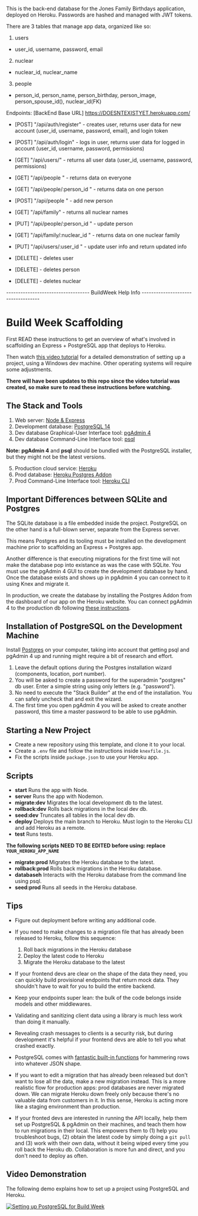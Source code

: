 This is the back-end database for the Jones Family Birthdays application, deployed on Heroku.
Passwords are hashed and managed with JWT tokens.

There are 3 tables that manage app data, organized like so:
1. users
  - user_id, username, password, email
2. nuclear
  - nuclear_id, nuclear_name
3. people
  - person_id, person_name, person_birthday, person_image, person_spouse_id(), nuclear_id(FK)

Endpoints:
[BackEnd Base URL] https://DOESNTEXISTYET.herokuapp.com/
- [POST] "/api/auth/register" - creates user, returns user data for new account (user_id, username, password, email), and login token
- [POST] "/api/auth/login" - logs in user, returns user data for logged in account (user_id, username, password, permissions)
- [GET] "/api/users/" - returns all user data (user_id, username, password, permissions)
- [GET] "/api/people " - returns data on everyone
- [GET] "/api/people/:person_id " - returns data on one person
- [POST] "/api/people " - add new person
- [GET] "/api/family" - returns all nuclear names


- [PUT] "/api/people/:person_id " - update person
- [GET] "/api/family/:nuclear_id " - returns data on one nuclear family
- [PUT] "/api/users/:user_id " - update user info and return updated info
- [DELETE] - deletes user
- [DELETE] - deletes person
- [DELETE] - deletes nuclear


----------------------------------- BuildWeek Help Info -----------------------------------
# Build Week Scaffolding

First READ these instructions to get an overview of what's involved in scaffolding an Express + PostgreSQL app that deploys to Heroku.

Then watch [this video tutorial](https://bloomtech-1.wistia.com/medias/2625bl7sei) for a detailed demonstration of setting up a project, using a Windows dev machine. Other operating systems will require some adjustments.

**There will have been updates to this repo since the video tutorial was created, so make sure to read these instructions before watching.**

## The Stack and Tools

1. Web server: [Node & Express](https://expressjs.com/)
2. Development database: [PostgreSQL 14](https://www.postgresql.org/download/)
3. Dev database Graphical-User Interface tool: [pgAdmin 4](https://www.pgadmin.org/download/)
4. Dev database Command-Line Interface tool: [psql](https://www.postgresql.org/docs/14/app-psql.html)

**Note:** **pgAdmin 4** and **psql** should be bundled with the PostgreSQL installer, but they might not be the latest versions.

5. Production cloud service: [Heroku](https://id.heroku.com/login)
6. Prod database: [Heroku Postgres Addon](https://devcenter.heroku.com/articles/heroku-postgresql)
7. Prod Command-Line Interface tool: [Heroku CLI](https://devcenter.heroku.com/articles/heroku-cli)

## Important Differences between SQLite and Postgres

The SQLite database is a file embedded inside the project. PostgreSQL on the other hand is a full-blown server, separate from the Express server.

This means Postgres and its tooling must be installed on the development machine prior to scaffolding an Express + Postgres app.

Another difference is that executing migrations for the first time will not make the database pop into existance as was the case with SQLite. You must use the pgAdmin 4 GUI to create the development database by hand. Once the database exists and shows up in pgAdmin 4 you can connect to it using Knex and migrate it.

In production, we create the database by installing the Postgres Addon from the dashboard of our app on the Heroku website. You can connect pgAdmin 4 to the production db following [these instructions](https://stackoverflow.com/a/63046594/3895791).

## Installation of PostgreSQL on the Development Machine

Install [Postgres](https://www.postgresql.org/download/) on your computer, taking into account that getting psql and pgAdmin 4 up and running might require a bit of research and effort.

1. Leave the default options during the Postgres installation wizard (components, location, port number).
2. You will be asked to create a password for the superadmin "postgres" db user. Enter a simple string using only letters (e.g. "password").
3. No need to execute the "Stack Builder" at the end of the installation. You can safely uncheck that and exit the wizard.
4. The first time you open pgAdmin 4 you will be asked to create another password, this time a master password to be able to use pgAdmin.

## Starting a New Project

- Create a new repository using this template, and clone it to your local.
- Create a `.env` file and follow the instructions inside `knexfile.js`.
- Fix the scripts inside `package.json` to use your Heroku app.

## Scripts

- **start** Runs the app with Node.
- **server** Runs the app with Nodemon.
- **migrate:dev** Migrates the local development db to the latest.
- **rollback:dev** Rolls back migrations in the local dev db.
- **seed:dev** Truncates all tables in the local dev db.
- **deploy** Deploys the main branch to Heroku. Must login to the Heroku CLI and add Heroku as a remote.
- **test** Runs tests.

**The following scripts NEED TO BE EDITED before using: replace `YOUR_HEROKU_APP_NAME`**

- **migrate:prod** Migrates the Heroku database to the latest.
- **rollback:prod** Rolls back migrations in the Heroku database.
- **databaseh** Interacts with the Heroku database from the command line using psql.
- **seed:prod** Runs all seeds in the Heroku database.

## Tips

- Figure out deployment before writing any additional code.

- If you need to make changes to a migration file that has already been released to Heroku, follow this sequence:

  1. Roll back migrations in the Heroku database
  2. Deploy the latest code to Heroku
  3. Migrate the Heroku database to the latest

- If your frontend devs are clear on the shape of the data they need, you can quickly build provisional endpoints that return mock data. They shouldn't have to wait for you to build the entire backend.

- Keep your endpoints super lean: the bulk of the code belongs inside models and other middlewares.

- Validating and sanitizing client data using a library is much less work than doing it manually.

- Revealing crash messages to clients is a security risk, but during development it's helpful if your frontend devs are able to tell you what crashed exactly.

- PostgreSQL comes with [fantastic built-in functions](https://hashrocket.com/blog/posts/faster-json-generation-with-postgresql) for hammering rows into whatever JSON shape.

- If you want to edit a migration that has already been released but don't want to lose all the data, make a new migration instead. This is a more realistic flow for production apps: prod databases are never migrated down. We can migrate Heroku down freely only because there's no valuable data from customers in it. In this sense, Heroku is acting more like a staging environment than production.

- If your fronted devs are interested in running the API locally, help them set up PostgreSQL & pgAdmin on their machines, and teach them how to run migrations in their local. This empowers them to (1) help you troubleshoot bugs, (2) obtain the latest code by simply doing a `git pull` and (3) work with their own data, without it being wiped every time you roll back the Heroku db. Collaboration is more fun and direct, and you don't need to deploy as often.

## Video Demonstration

The following demo explains how to set up a project using PostgreSQL and Heroku.

[![Setting up PostgreSQL for Build Week](https://tk-assets.lambdaschool.com/e43c6d1e-5ae8-4142-937b-b865d71925fb_unit-4-build-week-project-scaffolding.png)](https://bloomtech-1.wistia.com/medias/2625bl7sei)
